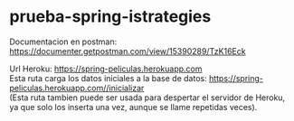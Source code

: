 # prueba-spring-istrategies

Documentacion en postman: https://documenter.getpostman.com/view/15390289/TzK16Eck

Url Heroku: https://spring-peliculas.herokuapp.com  
Esta ruta carga los datos iniciales a la base de datos: https://spring-peliculas.herokuapp.com//inicializar  
(Esta ruta tambien puede ser usada para despertar el servidor de Heroku, ya que solo los inserta una vez, aunque se llame repetidas veces).
